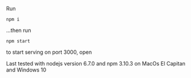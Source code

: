 Run 

```
npm i
```

...then run 
```
npm start
``` 

to start serving on port 3000, open 

Last tested with nodejs version 6.7.0 and npm 3.10.3 on MacOs El Capitan and Windows 10
